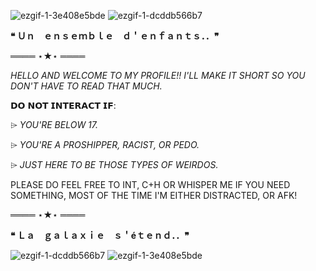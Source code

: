 ![ezgif-1-3e408e5bde](https://github.com/user-attachments/assets/2af2eb0a-182f-4706-82d5-8e060cc796a3)
![ezgif-1-dcddb566b7](https://github.com/user-attachments/assets/df1010f0-1a14-42fb-9a11-b2433be653d1)

**❝ Ｕｎ　ｅｎｓｅｍｂｌｅ　ｄ＇ｅｎｆａｎｔｓ．．❞**

════ ⋆★⋆ ════


*HELLO AND WELCOME TO MY PROFILE!! I'LL MAKE IT SHORT SO YOU DON'T HAVE TO READ THAT MUCH.*

𝗗𝗢 𝗡𝗢𝗧 𝗜𝗡𝗧𝗘𝗥𝗔𝗖𝗧 𝗜𝗙:

⌲ *YOU'RE BELOW 17.*

⌲ *YOU'RE A PROSHIPPER, RACIST, OR PEDO.*

⌲ *JUST HERE TO BE THOSE TYPES OF WEIRDOS.*

PLEASE DO FEEL FREE TO INT, C+H OR WHISPER ME IF YOU NEED SOMETHING, MOST OF THE TIME I'M EITHER DISTRACTED, OR AFK!

════ ⋆★⋆ ════

**❝ Ｌａ　ｇａｌａｘｉｅ　ｓ＇éｔｅｎｄ．．❞**

![ezgif-1-dcddb566b7](https://github.com/user-attachments/assets/df1010f0-1a14-42fb-9a11-b2433be653d1)
![ezgif-1-3e408e5bde](https://github.com/user-attachments/assets/2af2eb0a-182f-4706-82d5-8e060cc796a3)
